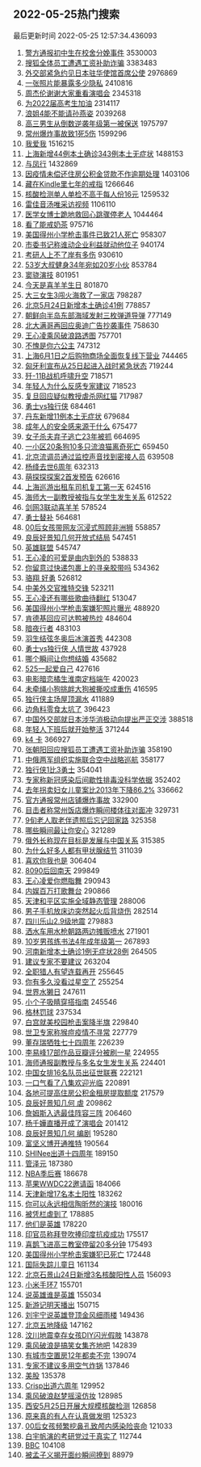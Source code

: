 ## 2022-05-25热门搜索 
最后更新时间 2022-05-25 12:57:34.436093 
1. [警方通报初中生在校舍分娩事件](https://s.weibo.com/weibo?q=%23%E8%AD%A6%E6%96%B9%E9%80%9A%E6%8A%A5%E5%88%9D%E4%B8%AD%E7%94%9F%E5%9C%A8%E6%A0%A1%E8%88%8D%E5%88%86%E5%A8%A9%E4%BA%8B%E4%BB%B6%23&Refer=top) 3530003
1. [搜狐全体员工遭遇工资补助诈骗](https://s.weibo.com/weibo?q=%23%E6%90%9C%E7%8B%90%E5%85%A8%E4%BD%93%E5%91%98%E5%B7%A5%E9%81%AD%E9%81%87%E5%B7%A5%E8%B5%84%E8%A1%A5%E5%8A%A9%E8%AF%88%E9%AA%97%23&Refer=top) 3383483
1. [外交部紧急约见日本驻华使馆首席公使](https://s.weibo.com/weibo?q=%23%E5%A4%96%E4%BA%A4%E9%83%A8%E7%B4%A7%E6%80%A5%E7%BA%A6%E8%A7%81%E6%97%A5%E6%9C%AC%E9%A9%BB%E5%8D%8E%E4%BD%BF%E9%A6%86%E9%A6%96%E5%B8%AD%E5%85%AC%E4%BD%BF%23&Refer=top) 2976869
1. [一张照片能暴露多少隐私](https://s.weibo.com/weibo?q=%23%E4%B8%80%E5%BC%A0%E7%85%A7%E7%89%87%E8%83%BD%E6%9A%B4%E9%9C%B2%E5%A4%9A%E5%B0%91%E9%9A%90%E7%A7%81%23&Refer=top) 2410816
1. [周杰伦谢谢大家重看演唱会](https://s.weibo.com/weibo?q=%23%E5%91%A8%E6%9D%B0%E4%BC%A6%E8%B0%A2%E8%B0%A2%E5%A4%A7%E5%AE%B6%E9%87%8D%E7%9C%8B%E6%BC%94%E5%94%B1%E4%BC%9A%23&Refer=top) 2345318
1. [为2022届高考生加油](https://s.weibo.com/weibo?q=%23%E4%B8%BA2022%E5%B1%8A%E9%AB%98%E8%80%83%E7%94%9F%E5%8A%A0%E6%B2%B9%23&Refer=top) 2314117
1. [浪姐4能不能请孙燕姿](https://s.weibo.com/weibo?q=%23%E6%B5%AA%E5%A7%904%E8%83%BD%E4%B8%8D%E8%83%BD%E8%AF%B7%E5%AD%99%E7%87%95%E5%A7%BF%23&Refer=top) 2039268
1. [高三男生从倒数逆袭年级第一被保送](https://s.weibo.com/weibo?q=%23%E9%AB%98%E4%B8%89%E7%94%B7%E7%94%9F%E4%BB%8E%E5%80%92%E6%95%B0%E9%80%86%E8%A2%AD%E5%B9%B4%E7%BA%A7%E7%AC%AC%E4%B8%80%E8%A2%AB%E4%BF%9D%E9%80%81%23&Refer=top) 1975797
1. [常州爆炸事故致1死5伤](https://s.weibo.com/weibo?q=%23%E5%B8%B8%E5%B7%9E%E7%88%86%E7%82%B8%E4%BA%8B%E6%95%85%E8%87%B41%E6%AD%BB5%E4%BC%A4%23&Refer=top) 1599296
1. [我爱我](https://s.weibo.com/weibo?q=%E6%88%91%E7%88%B1%E6%88%91&Refer=top) 1516215
1. [上海新增44例本土确诊343例本土无症状](https://s.weibo.com/weibo?q=%23%E4%B8%8A%E6%B5%B7%E6%96%B0%E5%A2%9E44%E4%BE%8B%E6%9C%AC%E5%9C%9F%E7%A1%AE%E8%AF%8A343%E4%BE%8B%E6%9C%AC%E5%9C%9F%E6%97%A0%E7%97%87%E7%8A%B6%23&Refer=top) 1488153
1. [与凤行](https://s.weibo.com/weibo?q=%E4%B8%8E%E5%87%A4%E8%A1%8C&Refer=top) 1432869
1. [因疫情未偿还住房公积金贷款不作逾期处理](https://s.weibo.com/weibo?q=%23%E5%9B%A0%E7%96%AB%E6%83%85%E6%9C%AA%E5%81%BF%E8%BF%98%E4%BD%8F%E6%88%BF%E5%85%AC%E7%A7%AF%E9%87%91%E8%B4%B7%E6%AC%BE%E4%B8%8D%E4%BD%9C%E9%80%BE%E6%9C%9F%E5%A4%84%E7%90%86%23&Refer=top) 1403106
1. [藏在Kindle里七年的戒指](https://s.weibo.com/weibo?q=%E8%97%8F%E5%9C%A8Kindle%E9%87%8C%E4%B8%83%E5%B9%B4%E7%9A%84%E6%88%92%E6%8C%87&Refer=top) 1266646
1. [核酸检测单人单检不高于每人份16元](https://s.weibo.com/weibo?q=%23%E6%A0%B8%E9%85%B8%E6%A3%80%E6%B5%8B%E5%8D%95%E4%BA%BA%E5%8D%95%E6%A3%80%E4%B8%8D%E9%AB%98%E4%BA%8E%E6%AF%8F%E4%BA%BA%E4%BB%BD16%E5%85%83%23&Refer=top) 1259532
1. [雷佳音汤唯采访视频](https://s.weibo.com/weibo?q=%23%E9%9B%B7%E4%BD%B3%E9%9F%B3%E6%B1%A4%E5%94%AF%E9%87%87%E8%AE%BF%E8%A7%86%E9%A2%91%23&Refer=top) 1106110
1. [医学女博士跪地救回心跳骤停老人](https://s.weibo.com/weibo?q=%23%E5%8C%BB%E5%AD%A6%E5%A5%B3%E5%8D%9A%E5%A3%AB%E8%B7%AA%E5%9C%B0%E6%95%91%E5%9B%9E%E5%BF%83%E8%B7%B3%E9%AA%A4%E5%81%9C%E8%80%81%E4%BA%BA%23&Refer=top) 1044464
1. [看了能戒奶茶](https://s.weibo.com/weibo?q=%23%E7%9C%8B%E4%BA%86%E8%83%BD%E6%88%92%E5%A5%B6%E8%8C%B6%23&Refer=top) 975716
1. [美国得州小学枪击事件已致21人死亡](https://s.weibo.com/weibo?q=%23%E7%BE%8E%E5%9B%BD%E5%BE%97%E5%B7%9E%E5%B0%8F%E5%AD%A6%E6%9E%AA%E5%87%BB%E4%BA%8B%E4%BB%B6%E5%B7%B2%E8%87%B421%E4%BA%BA%E6%AD%BB%E4%BA%A1%23&Refer=top) 958307
1. [市委书记称谁动企业利益就动他位子](https://s.weibo.com/weibo?q=%23%E5%B8%82%E5%A7%94%E4%B9%A6%E8%AE%B0%E7%A7%B0%E8%B0%81%E5%8A%A8%E4%BC%81%E4%B8%9A%E5%88%A9%E7%9B%8A%E5%B0%B1%E5%8A%A8%E4%BB%96%E4%BD%8D%E5%AD%90%23&Refer=top) 940174
1. [考研人上不了岸有多伤](https://s.weibo.com/weibo?q=%23%E8%80%83%E7%A0%94%E4%BA%BA%E4%B8%8A%E4%B8%8D%E4%BA%86%E5%B2%B8%E6%9C%89%E5%A4%9A%E4%BC%A4%23&Refer=top) 930610
1. [53岁大叔健身34年宛如20岁小伙](https://s.weibo.com/weibo?q=%2353%E5%B2%81%E5%A4%A7%E5%8F%94%E5%81%A5%E8%BA%AB34%E5%B9%B4%E5%AE%9B%E5%A6%8220%E5%B2%81%E5%B0%8F%E4%BC%99%23&Refer=top) 853784
1. [窦骁演技](https://s.weibo.com/weibo?q=%23%E7%AA%A6%E9%AA%81%E6%BC%94%E6%8A%80%23&Refer=top) 801951
1. [今天是喜羊羊生日](https://s.weibo.com/weibo?q=%23%E4%BB%8A%E5%A4%A9%E6%98%AF%E5%96%9C%E7%BE%8A%E7%BE%8A%E7%94%9F%E6%97%A5%23&Refer=top) 801870
1. [大三女生3闯火海救了一家店](https://s.weibo.com/weibo?q=%23%E5%A4%A7%E4%B8%89%E5%A5%B3%E7%94%9F3%E9%97%AF%E7%81%AB%E6%B5%B7%E6%95%91%E4%BA%86%E4%B8%80%E5%AE%B6%E5%BA%97%23&Refer=top) 798287
1. [北京5月24日新增本土确诊41例](https://s.weibo.com/weibo?q=%23%E5%8C%97%E4%BA%AC5%E6%9C%8824%E6%97%A5%E6%96%B0%E5%A2%9E%E6%9C%AC%E5%9C%9F%E7%A1%AE%E8%AF%8A41%E4%BE%8B%23&Refer=top) 778857
1. [朝鲜向半岛东部海域发射三枚弹道导弹](https://s.weibo.com/weibo?q=%23%E6%9C%9D%E9%B2%9C%E5%90%91%E5%8D%8A%E5%B2%9B%E4%B8%9C%E9%83%A8%E6%B5%B7%E5%9F%9F%E5%8F%91%E5%B0%84%E4%B8%89%E6%9E%9A%E5%BC%B9%E9%81%93%E5%AF%BC%E5%BC%B9%23&Refer=top) 777149
1. [北大满哥再回应奥迪广告抄袭事件](https://s.weibo.com/weibo?q=%23%E5%8C%97%E5%A4%A7%E6%BB%A1%E5%93%A5%E5%86%8D%E5%9B%9E%E5%BA%94%E5%A5%A5%E8%BF%AA%E5%B9%BF%E5%91%8A%E6%8A%84%E8%A2%AD%E4%BA%8B%E4%BB%B6%23&Refer=top) 758630
1. [王心凌乘风破浪路透图](https://s.weibo.com/weibo?q=%23%E7%8E%8B%E5%BF%83%E5%87%8C%E4%B9%98%E9%A3%8E%E7%A0%B4%E6%B5%AA%E8%B7%AF%E9%80%8F%E5%9B%BE%23&Refer=top) 757701
1. [不愧是你六公主](https://s.weibo.com/weibo?q=%23%E4%B8%8D%E6%84%A7%E6%98%AF%E4%BD%A0%E5%85%AD%E5%85%AC%E4%B8%BB%23&Refer=top) 747312
1. [上海6月1日之后购物商场全面恢复线下营业](https://s.weibo.com/weibo?q=%23%E4%B8%8A%E6%B5%B76%E6%9C%881%E6%97%A5%E4%B9%8B%E5%90%8E%E8%B4%AD%E7%89%A9%E5%95%86%E5%9C%BA%E5%85%A8%E9%9D%A2%E6%81%A2%E5%A4%8D%E7%BA%BF%E4%B8%8B%E8%90%A5%E4%B8%9A%23&Refer=top) 744465
1. [匈牙利宣布从25日起进入战时紧急状态](https://s.weibo.com/weibo?q=%23%E5%8C%88%E7%89%99%E5%88%A9%E5%AE%A3%E5%B8%83%E4%BB%8E25%E6%97%A5%E8%B5%B7%E8%BF%9B%E5%85%A5%E6%88%98%E6%97%B6%E7%B4%A7%E6%80%A5%E7%8A%B6%E6%80%81%23&Refer=top) 719244
1. [歼-11B战机呼啸升空](https://s.weibo.com/weibo?q=%23%E6%AD%BC-11B%E6%88%98%E6%9C%BA%E5%91%BC%E5%95%B8%E5%8D%87%E7%A9%BA%23&Refer=top) 718571
1. [年轻人为什么反感专家建议](https://s.weibo.com/weibo?q=%23%E5%B9%B4%E8%BD%BB%E4%BA%BA%E4%B8%BA%E4%BB%80%E4%B9%88%E5%8F%8D%E6%84%9F%E4%B8%93%E5%AE%B6%E5%BB%BA%E8%AE%AE%23&Refer=top) 718523
1. [复旦回应疑似教授虐杀网红猫](https://s.weibo.com/weibo?q=%23%E5%A4%8D%E6%97%A6%E5%9B%9E%E5%BA%94%E7%96%91%E4%BC%BC%E6%95%99%E6%8E%88%E8%99%90%E6%9D%80%E7%BD%91%E7%BA%A2%E7%8C%AB%23&Refer=top) 717987
1. [勇士vs独行侠](https://s.weibo.com/weibo?q=%23%E5%8B%87%E5%A3%ABvs%E7%8B%AC%E8%A1%8C%E4%BE%A0%23&Refer=top) 684461
1. [丹东新增11例本土无症状](https://s.weibo.com/weibo?q=%23%E4%B8%B9%E4%B8%9C%E6%96%B0%E5%A2%9E11%E4%BE%8B%E6%9C%AC%E5%9C%9F%E6%97%A0%E7%97%87%E7%8A%B6%23&Refer=top) 679684
1. [成年人的安全感来源于什么](https://s.weibo.com/weibo?q=%23%E6%88%90%E5%B9%B4%E4%BA%BA%E7%9A%84%E5%AE%89%E5%85%A8%E6%84%9F%E6%9D%A5%E6%BA%90%E4%BA%8E%E4%BB%80%E4%B9%88%23&Refer=top) 675477
1. [女子杀夫弃子逃亡23年被抓](https://s.weibo.com/weibo?q=%23%E5%A5%B3%E5%AD%90%E6%9D%80%E5%A4%AB%E5%BC%83%E5%AD%90%E9%80%83%E4%BA%A123%E5%B9%B4%E8%A2%AB%E6%8A%93%23&Refer=top) 664695
1. [一小区20条狗10多只流浪猫离奇死亡](https://s.weibo.com/weibo?q=%23%E4%B8%80%E5%B0%8F%E5%8C%BA20%E6%9D%A1%E7%8B%9710%E5%A4%9A%E5%8F%AA%E6%B5%81%E6%B5%AA%E7%8C%AB%E7%A6%BB%E5%A5%87%E6%AD%BB%E4%BA%A1%23&Refer=top) 659450
1. [北京流调员通过监控声音找到密接人员](https://s.weibo.com/weibo?q=%23%E5%8C%97%E4%BA%AC%E6%B5%81%E8%B0%83%E5%91%98%E9%80%9A%E8%BF%87%E7%9B%91%E6%8E%A7%E5%A3%B0%E9%9F%B3%E6%89%BE%E5%88%B0%E5%AF%86%E6%8E%A5%E4%BA%BA%E5%91%98%23&Refer=top) 639508
1. [杨绛去世6周年](https://s.weibo.com/weibo?q=%23%E6%9D%A8%E7%BB%9B%E5%8E%BB%E4%B8%966%E5%91%A8%E5%B9%B4%23&Refer=top) 632313
1. [萌探探探案2首发预告](https://s.weibo.com/weibo?q=%23%E8%90%8C%E6%8E%A2%E6%8E%A2%E6%8E%A2%E6%A1%882%E9%A6%96%E5%8F%91%E9%A2%84%E5%91%8A%23&Refer=top) 626616
1. [上海巡游出租车司机复工第一天](https://s.weibo.com/weibo?q=%23%E4%B8%8A%E6%B5%B7%E5%B7%A1%E6%B8%B8%E5%87%BA%E7%A7%9F%E8%BD%A6%E5%8F%B8%E6%9C%BA%E5%A4%8D%E5%B7%A5%E7%AC%AC%E4%B8%80%E5%A4%A9%23&Refer=top) 624516
1. [海师大一副教授被指与女学生发生关系](https://s.weibo.com/weibo?q=%23%E6%B5%B7%E5%B8%88%E5%A4%A7%E4%B8%80%E5%89%AF%E6%95%99%E6%8E%88%E8%A2%AB%E6%8C%87%E4%B8%8E%E5%A5%B3%E5%AD%A6%E7%94%9F%E5%8F%91%E7%94%9F%E5%85%B3%E7%B3%BB%23&Refer=top) 612522
1. [剑网3联动喜羊羊](https://s.weibo.com/weibo?q=%23%E5%89%91%E7%BD%913%E8%81%94%E5%8A%A8%E5%96%9C%E7%BE%8A%E7%BE%8A%23&Refer=top) 578524
1. [勇士替补](https://s.weibo.com/weibo?q=%23%E5%8B%87%E5%A3%AB%E6%9B%BF%E8%A1%A5%23&Refer=top) 564681
1. [00后女孩带网友沉浸式照顾非洲狮](https://s.weibo.com/weibo?q=%2300%E5%90%8E%E5%A5%B3%E5%AD%A9%E5%B8%A6%E7%BD%91%E5%8F%8B%E6%B2%89%E6%B5%B8%E5%BC%8F%E7%85%A7%E9%A1%BE%E9%9D%9E%E6%B4%B2%E7%8B%AE%23&Refer=top) 558857
1. [良辰好景知几何开放式结局](https://s.weibo.com/weibo?q=%23%E8%89%AF%E8%BE%B0%E5%A5%BD%E6%99%AF%E7%9F%A5%E5%87%A0%E4%BD%95%E5%BC%80%E6%94%BE%E5%BC%8F%E7%BB%93%E5%B1%80%23&Refer=top) 547451
1. [英雄联盟](https://s.weibo.com/weibo?q=%23%E8%8B%B1%E9%9B%84%E8%81%94%E7%9B%9F%23&Refer=top) 545747
1. [王心凌的可爱是由内到外的](https://s.weibo.com/weibo?q=%23%E7%8E%8B%E5%BF%83%E5%87%8C%E7%9A%84%E5%8F%AF%E7%88%B1%E6%98%AF%E7%94%B1%E5%86%85%E5%88%B0%E5%A4%96%E7%9A%84%23&Refer=top) 538833
1. [你留意过快递包裹上的寻亲胶带吗](https://s.weibo.com/weibo?q=%23%E4%BD%A0%E7%95%99%E6%84%8F%E8%BF%87%E5%BF%AB%E9%80%92%E5%8C%85%E8%A3%B9%E4%B8%8A%E7%9A%84%E5%AF%BB%E4%BA%B2%E8%83%B6%E5%B8%A6%E5%90%97%23&Refer=top) 534362
1. [骆翔 好勇](https://s.weibo.com/weibo?q=%E9%AA%86%E7%BF%94%20%E5%A5%BD%E5%8B%87&Refer=top) 526812
1. [中美外交官推特交锋](https://s.weibo.com/weibo?q=%23%E4%B8%AD%E7%BE%8E%E5%A4%96%E4%BA%A4%E5%AE%98%E6%8E%A8%E7%89%B9%E4%BA%A4%E9%94%8B%23&Refer=top) 523211
1. [王心凌还有哪些歌曲待翻红](https://s.weibo.com/weibo?q=%23%E7%8E%8B%E5%BF%83%E5%87%8C%E8%BF%98%E6%9C%89%E5%93%AA%E4%BA%9B%E6%AD%8C%E6%9B%B2%E5%BE%85%E7%BF%BB%E7%BA%A2%23&Refer=top) 513047
1. [美国得州小学枪击案嫌犯照片曝光](https://s.weibo.com/weibo?q=%23%E7%BE%8E%E5%9B%BD%E5%BE%97%E5%B7%9E%E5%B0%8F%E5%AD%A6%E6%9E%AA%E5%87%BB%E6%A1%88%E5%AB%8C%E7%8A%AF%E7%85%A7%E7%89%87%E6%9B%9D%E5%85%89%23&Refer=top) 488920
1. [肯德基回应可达鸭被热炒](https://s.weibo.com/weibo?q=%23%E8%82%AF%E5%BE%B7%E5%9F%BA%E5%9B%9E%E5%BA%94%E5%8F%AF%E8%BE%BE%E9%B8%AD%E8%A2%AB%E7%83%AD%E7%82%92%23&Refer=top) 484604
1. [暗夜行者](https://s.weibo.com/weibo?q=%23%E6%9A%97%E5%A4%9C%E8%A1%8C%E8%80%85%23&Refer=top) 483103
1. [羽生结弦冬奥后冰演首秀](https://s.weibo.com/weibo?q=%23%E7%BE%BD%E7%94%9F%E7%BB%93%E5%BC%A6%E5%86%AC%E5%A5%A5%E5%90%8E%E5%86%B0%E6%BC%94%E9%A6%96%E7%A7%80%23&Refer=top) 442308
1. [勇士vs独行侠 人情世故](https://s.weibo.com/weibo?q=%E5%8B%87%E5%A3%ABvs%E7%8B%AC%E8%A1%8C%E4%BE%A0%20%E4%BA%BA%E6%83%85%E4%B8%96%E6%95%85&Refer=top) 437928
1. [哪个瞬间让你想结婚](https://s.weibo.com/weibo?q=%23%E5%93%AA%E4%B8%AA%E7%9E%AC%E9%97%B4%E8%AE%A9%E4%BD%A0%E6%83%B3%E7%BB%93%E5%A9%9A%23&Refer=top) 435682
1. [525一起爱自己](https://s.weibo.com/weibo?q=%23525%E4%B8%80%E8%B5%B7%E7%88%B1%E8%87%AA%E5%B7%B1%23&Refer=top) 427616
1. [电影暗恋橘生淮南定档端午](https://s.weibo.com/weibo?q=%23%E7%94%B5%E5%BD%B1%E6%9A%97%E6%81%8B%E6%A9%98%E7%94%9F%E6%B7%AE%E5%8D%97%E5%AE%9A%E6%A1%A3%E7%AB%AF%E5%8D%88%23&Refer=top) 420023
1. [未牵绳小狗挑衅大狗被撕咬成重伤](https://s.weibo.com/weibo?q=%23%E6%9C%AA%E7%89%B5%E7%BB%B3%E5%B0%8F%E7%8B%97%E6%8C%91%E8%A1%85%E5%A4%A7%E7%8B%97%E8%A2%AB%E6%92%95%E5%92%AC%E6%88%90%E9%87%8D%E4%BC%A4%23&Refer=top) 416595
1. [独行侠主场屋顶漏水](https://s.weibo.com/weibo?q=%23%E7%8B%AC%E8%A1%8C%E4%BE%A0%E4%B8%BB%E5%9C%BA%E5%B1%8B%E9%A1%B6%E6%BC%8F%E6%B0%B4%23&Refer=top) 411889
1. [边角料零食太坑了](https://s.weibo.com/weibo?q=%23%E8%BE%B9%E8%A7%92%E6%96%99%E9%9B%B6%E9%A3%9F%E5%A4%AA%E5%9D%91%E4%BA%86%23&Refer=top) 396423
1. [中国外交部就日本涉华消极动向提出严正交涉](https://s.weibo.com/weibo?q=%23%E4%B8%AD%E5%9B%BD%E5%A4%96%E4%BA%A4%E9%83%A8%E5%B0%B1%E6%97%A5%E6%9C%AC%E6%B6%89%E5%8D%8E%E6%B6%88%E6%9E%81%E5%8A%A8%E5%90%91%E6%8F%90%E5%87%BA%E4%B8%A5%E6%AD%A3%E4%BA%A4%E6%B6%89%23&Refer=top) 388518
1. [年轻人下班后就开始整活](https://s.weibo.com/weibo?q=%23%E5%B9%B4%E8%BD%BB%E4%BA%BA%E4%B8%8B%E7%8F%AD%E5%90%8E%E5%B0%B1%E5%BC%80%E5%A7%8B%E6%95%B4%E6%B4%BB%23&Refer=top) 371244
1. [k4 卡](https://s.weibo.com/weibo?q=k4%20%E5%8D%A1&Refer=top) 366927
1. [张朝阳回应搜狐员工遭遇工资补助诈骗](https://s.weibo.com/weibo?q=%23%E5%BC%A0%E6%9C%9D%E9%98%B3%E5%9B%9E%E5%BA%94%E6%90%9C%E7%8B%90%E5%91%98%E5%B7%A5%E9%81%AD%E9%81%87%E5%B7%A5%E8%B5%84%E8%A1%A5%E5%8A%A9%E8%AF%88%E9%AA%97%23&Refer=top) 358190
1. [中俄两军组织实施联合空中战略巡航](https://s.weibo.com/weibo?q=%23%E4%B8%AD%E4%BF%84%E4%B8%A4%E5%86%9B%E7%BB%84%E7%BB%87%E5%AE%9E%E6%96%BD%E8%81%94%E5%90%88%E7%A9%BA%E4%B8%AD%E6%88%98%E7%95%A5%E5%B7%A1%E8%88%AA%23&Refer=top) 358177
1. [独行侠1比3勇士](https://s.weibo.com/weibo?q=%23%E7%8B%AC%E8%A1%8C%E4%BE%A01%E6%AF%943%E5%8B%87%E5%A3%AB%23&Refer=top) 354041
1. [专家称新冠感染后间歇性排毒没科学依据](https://s.weibo.com/weibo?q=%23%E4%B8%93%E5%AE%B6%E7%A7%B0%E6%96%B0%E5%86%A0%E6%84%9F%E6%9F%93%E5%90%8E%E9%97%B4%E6%AD%87%E6%80%A7%E6%8E%92%E6%AF%92%E6%B2%A1%E7%A7%91%E5%AD%A6%E4%BE%9D%E6%8D%AE%23&Refer=top) 352402
1. [去年拐卖妇女儿童案比2013年下降86.2%](https://s.weibo.com/weibo?q=%23%E5%8E%BB%E5%B9%B4%E6%8B%90%E5%8D%96%E5%A6%87%E5%A5%B3%E5%84%BF%E7%AB%A5%E6%A1%88%E6%AF%942013%E5%B9%B4%E4%B8%8B%E9%99%8D86.2%25%23&Refer=top) 336662
1. [官方通报常州店铺爆炸事故](https://s.weibo.com/weibo?q=%23%E5%AE%98%E6%96%B9%E9%80%9A%E6%8A%A5%E5%B8%B8%E5%B7%9E%E5%BA%97%E9%93%BA%E7%88%86%E7%82%B8%E4%BA%8B%E6%95%85%23&Refer=top) 332900
1. [目击者称常州饭店爆炸瞬间楼体往对面冲](https://s.weibo.com/weibo?q=%23%E7%9B%AE%E5%87%BB%E8%80%85%E7%A7%B0%E5%B8%B8%E5%B7%9E%E9%A5%AD%E5%BA%97%E7%88%86%E7%82%B8%E7%9E%AC%E9%97%B4%E6%A5%BC%E4%BD%93%E5%BE%80%E5%AF%B9%E9%9D%A2%E5%86%B2%23&Refer=top) 329731
1. [9旬老人取老伴遗照后忘记回家路](https://s.weibo.com/weibo?q=%239%E6%97%AC%E8%80%81%E4%BA%BA%E5%8F%96%E8%80%81%E4%BC%B4%E9%81%97%E7%85%A7%E5%90%8E%E5%BF%98%E8%AE%B0%E5%9B%9E%E5%AE%B6%E8%B7%AF%23&Refer=top) 325358
1. [哪些瞬间最让你安心](https://s.weibo.com/weibo?q=%23%E5%93%AA%E4%BA%9B%E7%9E%AC%E9%97%B4%E6%9C%80%E8%AE%A9%E4%BD%A0%E5%AE%89%E5%BF%83%23&Refer=top) 321289
1. [俄外长称现在目标是发展与中国关系](https://s.weibo.com/weibo?q=%23%E4%BF%84%E5%A4%96%E9%95%BF%E7%A7%B0%E7%8E%B0%E5%9C%A8%E7%9B%AE%E6%A0%87%E6%98%AF%E5%8F%91%E5%B1%95%E4%B8%8E%E4%B8%AD%E5%9B%BD%E5%85%B3%E7%B3%BB%23&Refer=top) 315385
1. [为什么好多人都有甲状腺结节](https://s.weibo.com/weibo?q=%23%E4%B8%BA%E4%BB%80%E4%B9%88%E5%A5%BD%E5%A4%9A%E4%BA%BA%E9%83%BD%E6%9C%89%E7%94%B2%E7%8A%B6%E8%85%BA%E7%BB%93%E8%8A%82%23&Refer=top) 311039
1. [喜欢你我也是](https://s.weibo.com/weibo?q=%E5%96%9C%E6%AC%A2%E4%BD%A0%E6%88%91%E4%B9%9F%E6%98%AF&Refer=top) 306404
1. [8090后回南天](https://s.weibo.com/weibo?q=%238090%E5%90%8E%E5%9B%9E%E5%8D%97%E5%A4%A9%23&Refer=top) 299849
1. [王心凌爱你燃脂舞](https://s.weibo.com/weibo?q=%23%E7%8E%8B%E5%BF%83%E5%87%8C%E7%88%B1%E4%BD%A0%E7%87%83%E8%84%82%E8%88%9E%23&Refer=top) 290943
1. [内娱百万打歌舞台](https://s.weibo.com/weibo?q=%23%E5%86%85%E5%A8%B1%E7%99%BE%E4%B8%87%E6%89%93%E6%AD%8C%E8%88%9E%E5%8F%B0%23&Refer=top) 290866
1. [天津和平区实施全域静态管理](https://s.weibo.com/weibo?q=%23%E5%A4%A9%E6%B4%A5%E5%92%8C%E5%B9%B3%E5%8C%BA%E5%AE%9E%E6%96%BD%E5%85%A8%E5%9F%9F%E9%9D%99%E6%80%81%E7%AE%A1%E7%90%86%23&Refer=top) 288006
1. [男子手机放床边突然起火后背烧伤](https://s.weibo.com/weibo?q=%23%E7%94%B7%E5%AD%90%E6%89%8B%E6%9C%BA%E6%94%BE%E5%BA%8A%E8%BE%B9%E7%AA%81%E7%84%B6%E8%B5%B7%E7%81%AB%E5%90%8E%E8%83%8C%E7%83%A7%E4%BC%A4%23&Refer=top) 282514
1. [四川乐山2.9级地震](https://s.weibo.com/weibo?q=%E5%9B%9B%E5%B7%9D%E4%B9%90%E5%B1%B12.9%E7%BA%A7%E5%9C%B0%E9%9C%87&Refer=top) 279883
1. [洒水车用水枪朝路两边摊贩喷水](https://s.weibo.com/weibo?q=%23%E6%B4%92%E6%B0%B4%E8%BD%A6%E7%94%A8%E6%B0%B4%E6%9E%AA%E6%9C%9D%E8%B7%AF%E4%B8%A4%E8%BE%B9%E6%91%8A%E8%B4%A9%E5%96%B7%E6%B0%B4%23&Refer=top) 271901
1. [10岁男孩练书法4年成年级第一](https://s.weibo.com/weibo?q=%2310%E5%B2%81%E7%94%B7%E5%AD%A9%E7%BB%83%E4%B9%A6%E6%B3%954%E5%B9%B4%E6%88%90%E5%B9%B4%E7%BA%A7%E7%AC%AC%E4%B8%80%23&Refer=top) 267893
1. [河南新增本土确诊1例无症状28例](https://s.weibo.com/weibo?q=%23%E6%B2%B3%E5%8D%97%E6%96%B0%E5%A2%9E%E6%9C%AC%E5%9C%9F%E7%A1%AE%E8%AF%8A1%E4%BE%8B%E6%97%A0%E7%97%87%E7%8A%B628%E4%BE%8B%23&Refer=top) 264505
1. [建议专家不要建议](https://s.weibo.com/weibo?q=%23%E5%BB%BA%E8%AE%AE%E4%B8%93%E5%AE%B6%E4%B8%8D%E8%A6%81%E5%BB%BA%E8%AE%AE%23&Refer=top) 263204
1. [全职猎人有望连载再开](https://s.weibo.com/weibo?q=%23%E5%85%A8%E8%81%8C%E7%8C%8E%E4%BA%BA%E6%9C%89%E6%9C%9B%E8%BF%9E%E8%BD%BD%E5%86%8D%E5%BC%80%23&Refer=top) 255645
1. [你有多久没看过星空了](https://s.weibo.com/weibo?q=%23%E4%BD%A0%E6%9C%89%E5%A4%9A%E4%B9%85%E6%B2%A1%E7%9C%8B%E8%BF%87%E6%98%9F%E7%A9%BA%E4%BA%86%23&Refer=top) 255254
1. [世界水獭日](https://s.weibo.com/weibo?q=%23%E4%B8%96%E7%95%8C%E6%B0%B4%E7%8D%AD%E6%97%A5%23&Refer=top) 247611
1. [小个子吸睛穿搭指南](https://s.weibo.com/weibo?q=%23%E5%B0%8F%E4%B8%AA%E5%AD%90%E5%90%B8%E7%9D%9B%E7%A9%BF%E6%90%AD%E6%8C%87%E5%8D%97%23&Refer=top) 245546
1. [格林罚球](https://s.weibo.com/weibo?q=%23%E6%A0%BC%E6%9E%97%E7%BD%9A%E7%90%83%23&Refer=top) 237534
1. [白宫就美校园枪击案降半旗](https://s.weibo.com/weibo?q=%23%E7%99%BD%E5%AE%AB%E5%B0%B1%E7%BE%8E%E6%A0%A1%E5%9B%AD%E6%9E%AA%E5%87%BB%E6%A1%88%E9%99%8D%E5%8D%8A%E6%97%97%23&Refer=top) 229840
1. [世卫专家称猴痘疫情不寻常](https://s.weibo.com/weibo?q=%23%E4%B8%96%E5%8D%AB%E4%B8%93%E5%AE%B6%E7%A7%B0%E7%8C%B4%E7%97%98%E7%96%AB%E6%83%85%E4%B8%8D%E5%AF%BB%E5%B8%B8%23&Refer=top) 227779
1. [董存瑞牺牲七十四周年](https://s.weibo.com/weibo?q=%23%E8%91%A3%E5%AD%98%E7%91%9E%E7%89%BA%E7%89%B2%E4%B8%83%E5%8D%81%E5%9B%9B%E5%91%A8%E5%B9%B4%23&Refer=top) 226239
1. [李易峰17部作品豆瓣评分被刷一星](https://s.weibo.com/weibo?q=%23%E6%9D%8E%E6%98%93%E5%B3%B017%E9%83%A8%E4%BD%9C%E5%93%81%E8%B1%86%E7%93%A3%E8%AF%84%E5%88%86%E8%A2%AB%E5%88%B7%E4%B8%80%E6%98%9F%23&Refer=top) 224955
1. [海师通报副教授与多名女生发生关系](https://s.weibo.com/weibo?q=%23%E6%B5%B7%E5%B8%88%E9%80%9A%E6%8A%A5%E5%89%AF%E6%95%99%E6%8E%88%E4%B8%8E%E5%A4%9A%E5%90%8D%E5%A5%B3%E7%94%9F%E5%8F%91%E7%94%9F%E5%85%B3%E7%B3%BB%23&Refer=top) 224401
1. [中国女排16名队员出征世联赛](https://s.weibo.com/weibo?q=%23%E4%B8%AD%E5%9B%BD%E5%A5%B3%E6%8E%9216%E5%90%8D%E9%98%9F%E5%91%98%E5%87%BA%E5%BE%81%E4%B8%96%E8%81%94%E8%B5%9B%23&Refer=top) 222121
1. [一口气看了八集欢迎光临](https://s.weibo.com/weibo?q=%23%E4%B8%80%E5%8F%A3%E6%B0%94%E7%9C%8B%E4%BA%86%E5%85%AB%E9%9B%86%E6%AC%A2%E8%BF%8E%E5%85%89%E4%B8%B4%23&Refer=top) 220891
1. [各地可提高住房公积金租房提取额度](https://s.weibo.com/weibo?q=%23%E5%90%84%E5%9C%B0%E5%8F%AF%E6%8F%90%E9%AB%98%E4%BD%8F%E6%88%BF%E5%85%AC%E7%A7%AF%E9%87%91%E7%A7%9F%E6%88%BF%E6%8F%90%E5%8F%96%E9%A2%9D%E5%BA%A6%23&Refer=top) 217579
1. [良辰好景知几何 虐](https://s.weibo.com/weibo?q=%E8%89%AF%E8%BE%B0%E5%A5%BD%E6%99%AF%E7%9F%A5%E5%87%A0%E4%BD%95%20%E8%99%90&Refer=top) 209862
1. [詹姆斯入选最佳阵容三阵](https://s.weibo.com/weibo?q=%23%E8%A9%B9%E5%A7%86%E6%96%AF%E5%85%A5%E9%80%89%E6%9C%80%E4%BD%B3%E9%98%B5%E5%AE%B9%E4%B8%89%E9%98%B5%23&Refer=top) 206460
1. [杨千嬅直播开成了演唱会](https://s.weibo.com/weibo?q=%23%E6%9D%A8%E5%8D%83%E5%AC%85%E7%9B%B4%E6%92%AD%E5%BC%80%E6%88%90%E4%BA%86%E6%BC%94%E5%94%B1%E4%BC%9A%23&Refer=top) 201412
1. [良辰好景知几何 编剧](https://s.weibo.com/weibo?q=%23%E8%89%AF%E8%BE%B0%E5%A5%BD%E6%99%AF%E7%9F%A5%E5%87%A0%E4%BD%95%20%E7%BC%96%E5%89%A7%23&Refer=top) 195280
1. [富坚义博开通推特](https://s.weibo.com/weibo?q=%23%E5%AF%8C%E5%9D%9A%E4%B9%89%E5%8D%9A%E5%BC%80%E9%80%9A%E6%8E%A8%E7%89%B9%23&Refer=top) 190564
1. [SHINee出道十四周年](https://s.weibo.com/weibo?q=%23SHINee%E5%87%BA%E9%81%93%E5%8D%81%E5%9B%9B%E5%91%A8%E5%B9%B4%23&Refer=top) 189150
1. [管泽元](https://s.weibo.com/weibo?q=%E7%AE%A1%E6%B3%BD%E5%85%83&Refer=top) 187380
1. [NBA季后赛](https://s.weibo.com/weibo?q=NBA%E5%AD%A3%E5%90%8E%E8%B5%9B&Refer=top) 186678
1. [苹果WWDC22邀请函](https://s.weibo.com/weibo?q=%23%E8%8B%B9%E6%9E%9CWWDC22%E9%82%80%E8%AF%B7%E5%87%BD%23&Refer=top) 184066
1. [天津新增17名本土阳性](https://s.weibo.com/weibo?q=%23%E5%A4%A9%E6%B4%A5%E6%96%B0%E5%A2%9E17%E5%90%8D%E6%9C%AC%E5%9C%9F%E9%98%B3%E6%80%A7%23&Refer=top) 183262
1. [你可以永远相信陶昕然的演技](https://s.weibo.com/weibo?q=%23%E4%BD%A0%E5%8F%AF%E4%BB%A5%E6%B0%B8%E8%BF%9C%E7%9B%B8%E4%BF%A1%E9%99%B6%E6%98%95%E7%84%B6%E7%9A%84%E6%BC%94%E6%8A%80%23&Refer=top) 180016
1. [被凭栏虐到了](https://s.weibo.com/weibo?q=%23%E8%A2%AB%E5%87%AD%E6%A0%8F%E8%99%90%E5%88%B0%E4%BA%86%23&Refer=top) 178885
1. [他们是英雄](https://s.weibo.com/weibo?q=%E4%BB%96%E4%BB%AC%E6%98%AF%E8%8B%B1%E9%9B%84&Refer=top) 178220
1. [印官员称拜登吹捧印度抗疫成功](https://s.weibo.com/weibo?q=%23%E5%8D%B0%E5%AE%98%E5%91%98%E7%A7%B0%E6%8B%9C%E7%99%BB%E5%90%B9%E6%8D%A7%E5%8D%B0%E5%BA%A6%E6%8A%97%E7%96%AB%E6%88%90%E5%8A%9F%23&Refer=top) 175517
1. [喜鹊飞进高三教室停留20多分钟](https://s.weibo.com/weibo?q=%23%E5%96%9C%E9%B9%8A%E9%A3%9E%E8%BF%9B%E9%AB%98%E4%B8%89%E6%95%99%E5%AE%A4%E5%81%9C%E7%95%9920%E5%A4%9A%E5%88%86%E9%92%9F%23&Refer=top) 175493
1. [美国得州小学枪击案嫌犯已死亡](https://s.weibo.com/weibo?q=%23%E7%BE%8E%E5%9B%BD%E5%BE%97%E5%B7%9E%E5%B0%8F%E5%AD%A6%E6%9E%AA%E5%87%BB%E6%A1%88%E5%AB%8C%E7%8A%AF%E5%B7%B2%E6%AD%BB%E4%BA%A1%23&Refer=top) 172448
1. [国际失踪儿童日](https://s.weibo.com/weibo?q=%23%E5%9B%BD%E9%99%85%E5%A4%B1%E8%B8%AA%E5%84%BF%E7%AB%A5%E6%97%A5%23&Refer=top) 161134
1. [北京石景山24日新增3名核酸阳性人员](https://s.weibo.com/weibo?q=%23%E5%8C%97%E4%BA%AC%E7%9F%B3%E6%99%AF%E5%B1%B124%E6%97%A5%E6%96%B0%E5%A2%9E3%E5%90%8D%E6%A0%B8%E9%85%B8%E9%98%B3%E6%80%A7%E4%BA%BA%E5%91%98%23&Refer=top) 156093
1. [小米手环7](https://s.weibo.com/weibo?q=%E5%B0%8F%E7%B1%B3%E6%89%8B%E7%8E%AF7&Refer=top) 155701
1. [说英雄谁是英雄](https://s.weibo.com/weibo?q=%E8%AF%B4%E8%8B%B1%E9%9B%84%E8%B0%81%E6%98%AF%E8%8B%B1%E9%9B%84&Refer=top) 155034
1. [新游记明天播出](https://s.weibo.com/weibo?q=%23%E6%96%B0%E6%B8%B8%E8%AE%B0%E6%98%8E%E5%A4%A9%E6%92%AD%E5%87%BA%23&Refer=top) 150715
1. [刘宇宁说英雄登顶金风细雨楼](https://s.weibo.com/weibo?q=%23%E5%88%98%E5%AE%87%E5%AE%81%E8%AF%B4%E8%8B%B1%E9%9B%84%E7%99%BB%E9%A1%B6%E9%87%91%E9%A3%8E%E7%BB%86%E9%9B%A8%E6%A5%BC%23&Refer=top) 149436
1. [北京五地降级](https://s.weibo.com/weibo?q=%23%E5%8C%97%E4%BA%AC%E4%BA%94%E5%9C%B0%E9%99%8D%E7%BA%A7%23&Refer=top) 147162
1. [汶川地震幸存女孩DIY闪光假肢](https://s.weibo.com/weibo?q=%23%E6%B1%B6%E5%B7%9D%E5%9C%B0%E9%9C%87%E5%B9%B8%E5%AD%98%E5%A5%B3%E5%AD%A9DIY%E9%97%AA%E5%85%89%E5%81%87%E8%82%A2%23&Refer=top) 143878
1. [乘风破浪是搞笑女集齐地吧](https://s.weibo.com/weibo?q=%23%E4%B9%98%E9%A3%8E%E7%A0%B4%E6%B5%AA%E6%98%AF%E6%90%9E%E7%AC%91%E5%A5%B3%E9%9B%86%E9%BD%90%E5%9C%B0%E5%90%A7%23&Refer=top) 142839
1. [有城市空置房12年都卖不完](https://s.weibo.com/weibo?q=%23%E6%9C%89%E5%9F%8E%E5%B8%82%E7%A9%BA%E7%BD%AE%E6%88%BF12%E5%B9%B4%E9%83%BD%E5%8D%96%E4%B8%8D%E5%AE%8C%23&Refer=top) 139074
1. [专家不建议多用空气炸锅](https://s.weibo.com/weibo?q=%23%E4%B8%93%E5%AE%B6%E4%B8%8D%E5%BB%BA%E8%AE%AE%E5%A4%9A%E7%94%A8%E7%A9%BA%E6%B0%94%E7%82%B8%E9%94%85%23&Refer=top) 137846
1. [美股](https://s.weibo.com/weibo?q=%E7%BE%8E%E8%82%A1&Refer=top) 135378
1. [Crisp出道六周年](https://s.weibo.com/weibo?q=%23Crisp%E5%87%BA%E9%81%93%E5%85%AD%E5%91%A8%E5%B9%B4%23&Refer=top) 129952
1. [乘风破浪赵梦摇滚仿妆](https://s.weibo.com/weibo?q=%23%E4%B9%98%E9%A3%8E%E7%A0%B4%E6%B5%AA%E8%B5%B5%E6%A2%A6%E6%91%87%E6%BB%9A%E4%BB%BF%E5%A6%86%23&Refer=top) 128985
1. [西安5月25日开展大规模核酸检测](https://s.weibo.com/weibo?q=%23%E8%A5%BF%E5%AE%895%E6%9C%8825%E6%97%A5%E5%BC%80%E5%B1%95%E5%A4%A7%E8%A7%84%E6%A8%A1%E6%A0%B8%E9%85%B8%E6%A3%80%E6%B5%8B%23&Refer=top) 126858
1. [原来真的有人在认真做发明](https://s.weibo.com/weibo?q=%23%E5%8E%9F%E6%9D%A5%E7%9C%9F%E7%9A%84%E6%9C%89%E4%BA%BA%E5%9C%A8%E8%AE%A4%E7%9C%9F%E5%81%9A%E5%8F%91%E6%98%8E%23&Refer=top) 125323
1. [00后女孩频繁挖鼻孔致颅内感染险丧命](https://s.weibo.com/weibo?q=%2300%E5%90%8E%E5%A5%B3%E5%AD%A9%E9%A2%91%E7%B9%81%E6%8C%96%E9%BC%BB%E5%AD%94%E8%87%B4%E9%A2%85%E5%86%85%E6%84%9F%E6%9F%93%E9%99%A9%E4%B8%A7%E5%91%BD%23&Refer=top) 121033
1. [白宇帆演的考研党过于真实了](https://s.weibo.com/weibo?q=%23%E7%99%BD%E5%AE%87%E5%B8%86%E6%BC%94%E7%9A%84%E8%80%83%E7%A0%94%E5%85%9A%E8%BF%87%E4%BA%8E%E7%9C%9F%E5%AE%9E%E4%BA%86%23&Refer=top) 112744
1. [BBC](https://s.weibo.com/weibo?q=BBC&Refer=top) 104108
1. [被孟子义揭开面纱瞬间撩到](https://s.weibo.com/weibo?q=%23%E8%A2%AB%E5%AD%9F%E5%AD%90%E4%B9%89%E6%8F%AD%E5%BC%80%E9%9D%A2%E7%BA%B1%E7%9E%AC%E9%97%B4%E6%92%A9%E5%88%B0%23&Refer=top) 88979
